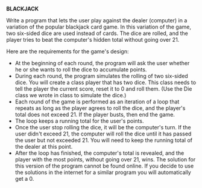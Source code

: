 **BLACKJACK**

Write a program that lets the user play against the dealer (computer) in a variation of the popular blackjack card game. In this variation of the game, two six-sided dice are used instead of cards. The dice are rolled, and the player tries to beat the computer's hidden total without going over 21.

Here are the requirements for the game's design:
* At the beginning of each round, the program will ask the user whether he or she wants to roll the dice to accumulate points.
* During each round, the program simulates the rolling of two six-sided dice. You will create a class player that has two dice. This class needs to tell the player the current score, reset it to 0 and roll them. (Use the Die class we wrote in class to simulate the dice.)
* Each round of the game is performed as an iteration of a loop that repeats as long as the player agrees to roll the dice, and the player's total does not exceed 21. If the player busts, then end the game.
* The loop keeps a running total for the user's points.
* Once the user stop rolling the dice, it will be the computer's turn. If the user didn't exceed 21, the computer will roll the dice until it has passed the user but not exceeded 21. You will need to keep the running total of the dealer at this point.
* After the loop has finished, the computer's total is revealed, and the player with the most points, without going over 21, wins.
  The solution for this version of the program cannot be found online. If you decide to use the solutions in the internet for a similar program you will automatically get a 0.